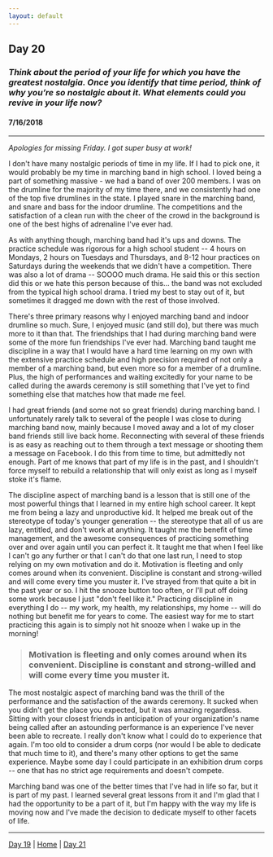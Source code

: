 ```yaml
---
layout: default
---
```


## Day 20
### *Think about the period of your life for which you have the greatest nostalgia. Once you identify that time period, think of why you’re so nostalgic about it. What elements could you revive in your life now?*
#### 7/16/2018

---

*Apologies for missing Friday. I got super busy at work!*

I don't have many nostalgic periods of time in my life. If I had to pick one, it would probably be my time in marching band in high school. I loved being a part of something massive - we had a band of over 200 members. I was on the drumline for the majority of my time there, and we consistently had one of the top five drumlines in the state. I played snare in the marching band, and snare and bass for the indoor drumline. The competitions and the satisfaction of a clean run with the cheer of the crowd in the background is one of the best highs of adrenaline I've ever had.

As with anything though, marching band had it's ups and downs. The practice schedule was rigorous for a high school student -- 4 hours on Mondays, 2 hours on Tuesdays and Thursdays, and 8-12 hour practices on Saturdays during the weekends that we didn't have a competition. There was also a lot of drama -- SOOOO much drama. He said this or this section did this or we hate this person because of this... the band was not excluded from the typical high school drama. I tried my best to stay out of it, but sometimes it dragged me down with the rest of those involved.

There's three primary reasons why I enjoyed marching band and indoor drumline so much. Sure, I enjoyed music (and still do), but there was much more to it than that. The friendships that I had during marching band were some of the more fun friendships I've ever had. Marching band taught me discipline in a way that I would have a hard time learning on my own with the extensive practice schedule and high precision required of not only a member of a marching band, but even more so for a member of a drumline. Plus, the high of performances and waiting excitedly for your name to be called during the awards ceremony is still something that I've yet to find something else that matches how that made me feel.

I had great friends (and some not so great friends) during marching band. I unfortunately rarely talk to several of the people I was close to during marching band now, mainly because I moved away and a lot of my closer band friends still live back home. Reconnecting with several of these friends is as easy as reaching out to them through a text message or shooting them a message on Facebook. I do this from time to time, but admittedly not enough. Part of me knows that part of my life is in the past, and I shouldn't force myself to rebuild a relationship that will only exist as long as I myself stoke it's flame.

The discipline aspect of marching band is a lesson that is still one of the most powerful things that I learned in my entire high school career. It kept me from being a lazy and unproductive kid. It helped me break out of the stereotype of today's younger generation -- the stereotype that all of us are lazy, entitled, and don't work at anything. It taught me the benefit of time management, and the awesome consequences of practicing something over and over again until you can perfect it. It taught me that when I feel like I can't go any further or that I can't do that one last run, I need to stop relying on my own motivation and do it. Motivation is fleeting and only comes around when its convenient. Discipline is constant and strong-willed and will come every time you muster it. I've strayed from that quite a bit in the past year or so. I hit the snooze button too often, or I'll put off doing some work because I just "don't feel like it." Practicing discipline in everything I do -- my work, my health, my relationships, my home -- will do nothing but benefit me for years to come. The easiest way for me to start practicing this again is to simply not hit snooze when I wake up in the morning!

> ### Motivation is fleeting and only comes around when its convenient. Discipline is constant and strong-willed and will come every time you muster it.

The most nostalgic aspect of marching band was the thrill of the performance and the satisfaction of the awards ceremony. It sucked when you didn't get the place you expected, but it was amazing regardless. Sitting with your closest friends in anticipation of your organization's name being called after an astounding performance is an experience I've never been able to recreate. I really don't know what I could do to experience that again. I'm too old to consider a drum corps (nor would I be able to dedicate that much time to it), and there's many other options to get the same experience. Maybe some day I could participate in an exhibition drum corps -- one that has no strict age requirements and doesn't compete.

Marching band was one of the better times that I've had in life so far, but it is part of my past. I learned several great lessons from it and I'm glad that I had the opportunity to be a part of it, but I'm happy with the way my life is moving now and I've made the decision to dedicate myself to other facets of life.

---
[Day 19](./day-19) | [Home](./) | [Day 21](./day-21)